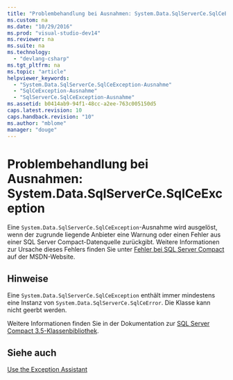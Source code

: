 ```yaml
---
title: "Problembehandlung bei Ausnahmen: System.Data.SqlServerCe.SqlCeException"
ms.custom: na
ms.date: "10/29/2016"
ms.prod: "visual-studio-dev14"
ms.reviewer: na
ms.suite: na
ms.technology: 
  - "devlang-csharp"
ms.tgt_pltfrm: na
ms.topic: "article"
helpviewer_keywords: 
  - "System.Data.SqlServerCe.SqlCeException-Ausnahme"
  - "SqlCeException-Ausnahme"
  - "SqlServerCe.SqlCeException-Ausnahme"
ms.assetid: b0414ab9-94f1-48cc-a2ee-763c005150d5
caps.latest.revision: 10
caps.handback.revision: "10"
ms.author: "mblome"
manager: "douge"
---
```

# Problembehandlung bei Ausnahmen: System.Data.SqlServerCe.SqlCeException
Eine `System.Data.SqlServerCe.SqlCeException`\-Ausnahme wird ausgelöst, wenn der zugrunde liegende Anbieter eine Warnung oder einen Fehler aus einer SQL Server Compact\-Datenquelle zurückgibt. Weitere Informationen zur Ursache dieses Fehlers finden Sie unter [Fehler bei SQL Server Compact](http://msdn2.microsoft.com/library/ms171849.aspx) auf der MSDN\-Website.  
  
## Hinweise  
 Eine `System.Data.SqlServerCe.SqlCeException` enthält immer mindestens eine Instanz von `System.Data.SqlServerCe.SqlCeError`. Die Klasse kann nicht geerbt werden.  
  
 Weitere Informationen finden Sie in der Dokumentation zur [SQL Server Compact 3.5\-Klassenbibliothek](http://go.microsoft.com/fwlink/?LinkID=102595).  
  
## Siehe auch  
 [Use the Exception Assistant](../Topic/How%20to:%20Use%20the%20Exception%20Assistant.md)
